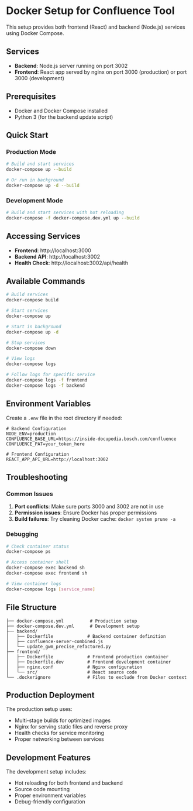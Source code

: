 # Docker Setup for Confluence Tool

This setup provides both frontend (React) and backend (Node.js) services using Docker Compose.

## Services

- **Backend**: Node.js server running on port 3002
- **Frontend**: React app served by nginx on port 3000 (production) or port 3000 (development)

## Prerequisites

- Docker and Docker Compose installed
- Python 3 (for the backend update script)

## Quick Start

### Production Mode
```bash
# Build and start services
docker-compose up --build

# Or run in background
docker-compose up -d --build
```

### Development Mode
```bash
# Build and start services with hot reloading
docker-compose -f docker-compose.dev.yml up --build
```

## Accessing Services

- **Frontend**: http://localhost:3000
- **Backend API**: http://localhost:3002
- **Health Check**: http://localhost:3002/api/health

## Available Commands

```bash
# Build services
docker-compose build

# Start services
docker-compose up

# Start in background
docker-compose up -d

# Stop services
docker-compose down

# View logs
docker-compose logs

# Follow logs for specific service
docker-compose logs -f frontend
docker-compose logs -f backend
```

## Environment Variables

Create a `.env` file in the root directory if needed:

```env
# Backend Configuration
NODE_ENV=production
CONFLUENCE_BASE_URL=https://inside-docupedia.bosch.com/confluence
CONFLUENCE_PAT=your_token_here

# Frontend Configuration
REACT_APP_API_URL=http://localhost:3002
```

## Troubleshooting

### Common Issues

1. **Port conflicts**: Make sure ports 3000 and 3002 are not in use
2. **Permission issues**: Ensure Docker has proper permissions
3. **Build failures**: Try cleaning Docker cache: `docker system prune -a`

### Debugging

```bash
# Check container status
docker-compose ps

# Access container shell
docker-compose exec backend sh
docker-compose exec frontend sh

# View container logs
docker-compose logs [service_name]
```

## File Structure

```
├── docker-compose.yml          # Production setup
├── docker-compose.dev.yml      # Development setup
├── backend/
│   ├── Dockerfile             # Backend container definition
│   ├── confluence-server-combined.js
│   └── update_gwm_precise_refactored.py
├── frontend/
│   ├── Dockerfile             # Frontend production container
│   ├── Dockerfile.dev         # Frontend development container
│   ├── nginx.conf             # Nginx configuration
│   └── src/                   # React source code
└── .dockerignore              # Files to exclude from Docker context
```

## Production Deployment

The production setup uses:
- Multi-stage builds for optimized images
- Nginx for serving static files and reverse proxy
- Health checks for service monitoring
- Proper networking between services

## Development Features

The development setup includes:
- Hot reloading for both frontend and backend
- Source code mounting
- Proper environment variables
- Debug-friendly configuration